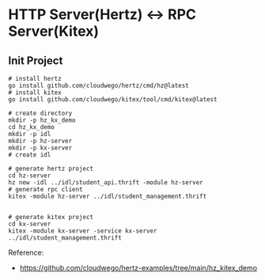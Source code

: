 # HTTP Server(Hertz) <-> RPC Server(Kitex)

## Init Project
```shell
# install hertz
go install github.com/cloudwego/hertz/cmd/hz@latest
# install kitex
go install github.com/cloudwego/kitex/tool/cmd/kitex@latest

# create directory
mkdir -p hz_kx_demo
cd hz_kx_demo
mkdir -p idl
mkdir -p hz-server
mkdir -p kx-server
# create idl

# generate hertz project
cd hz-server
hz new -idl ../idl/student_api.thrift -module hz-server
# generate rpc client
kitex -module hz-server ../idl/student_management.thrift


# generate kitex project
cd kx-server
kitex -module kx-server -service kx-server ../idl/student_management.thrift

```


Reference: 
- https://github.com/cloudwego/hertz-examples/tree/main/hz_kitex_demo